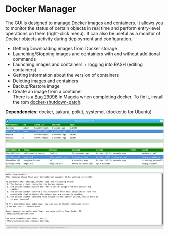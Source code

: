 # Docker Manager
The GUI is designed to manage Docker images and containers. It allows you to monitor the status of certain objects in real time and perform entry-level operations on them (right-click menu). It can also be useful as a monitor of Docker objects activity during deployment and configuration.
+ Getting/Downloading images from Docker storage
+ Launching/Stopping images and containers with and without additional commands
+ Launching images and containers + logging into BASH (editing containers)
+ Getting information about the version of containers
+ Deleting images and containers
+ Backup/Restore image
+ Create an image from a container  
There is a [Bug 29096](https://bugs.mageia.org/show_bug.cgi?id=29096) in Mageia when completing docker. To fix it, install the rpm [docker-shutdown-patch](https://github.com/AKotov-dev/docker-shutdown-patch).

**Dependencies:** docker, sakura, polkit, systemd, (docker.io for Ubuntu)

![](https://github.com/AKotov-dev/docker-manager/blob/main/ScreenShot.png)